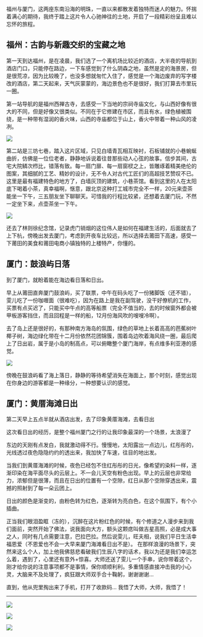 福州与厦门，这两座东南沿海的明珠，一直以来都散发着独特而迷人的魅力。怀揣着满心的期待，我终于踏上这片令人心驰神往的土地，开启了一段精彩纷呈且难以忘怀的旅程。

## 福州：古韵与新趣交织的宝藏之地
第一天到达福州，是在凌晨，我们选了一个离机场比较近的酒店，大半夜的导航到酒店门口，只能停在路边，一下车感觉到了什么阴森之地，虽然是定的海景房，但是很荒凉，因为比较晚了，也没多想就匆忙入住了，感觉是一个海边废弃的写字楼改的酒店，第二天起来，天气灰蒙蒙的，海边景色也不是很好，我们打算去市里玩一圈。

第一站导航的是福州西禅古寺，去感受一下当地的宗祠寺庙文化，与山西好像有很大的不同，但是好像又很类似。不同在于它修建在市区，而且有水，绿色植被围绕，是一种带有湿润的香火味，山西的寺庙都位于山上，香火中带着一种山风的凌冽。

![](../images/22b3188d4a5da1b39b97e5ceae674d37.png)

第二站是三坊七巷，踏入这片区域，只见白墙青瓦相互映衬，石板铺就的小巷蜿蜒曲折，仿佛是一位位老者，静静地诉说着往昔那些动人心弦的故事。信步其间，古宅大院鳞次栉比，错落有致。每一扇门扉、每一扇窗棂之上，皆雕琢着精美绝伦的图案，其细腻的工艺、精妙的设计，无不令人对古代工匠们的高超技艺赞叹不已。这里是最有福建特色的地方了，白墙灰顶的建筑，小巷茶馆。看到这里的人在太阳底下喝着小茶，真幸福啊，惬意，跟北京这种打工城市完全不一样，20元来壶茶能坐一下午，三五朋友坐下聊聊天。可惜我的行程比较紧，还想着去厦门玩，不然一定坐下来，点壶茶坐一下午。

![](../images/f2db4bdcff40919d2077945dae1d4e44.jpeg)

还去了林则徐纪念馆，记录虎门销烟的这位伟人是如何在福建生活的，后面就去了上下杭，傍晚出发去厦门，考虑到开夜车比较远，所以选择去莆田下高速，感受一下莆田的美食和莆田电商小镇独特的上楼特产，你懂的。

## 厦门：鼓浪屿日落

到了厦门，就盼着能在海边看日落和日出。

早上从莆田直奔厦门鼓浪屿，买了联票，中午在码头吃了一份猪脚饭（还不错），雯儿吃了一份咖喱面（很难吃），因为在路上是我在副驾驶，没干好僚机的工作，买票有点买迟了，只能买中午点的高等船票（完全不值当的，去的时候窗外都会被甲板游客挡住，而且回程是一样的船，12月份海风吹的嗖嗖冷啊）。

去了岛上还是很好的，有那种南方海岛的氛围，绿色的草地上长着高高的芭蕉树叶椰子树，海边绿化带在十二月份依然花团锦簇，围着岛边吹着海风绕一圈，最后爬上了日出岩，属于是小岛的制高点，可以俯瞰整个厦门海岸，有点维多利亚港的感觉。

![](../images/23e24b62edc4d3aaec1b4868f7ffd30b.jpeg)

傍晚在鼓浪屿看了海上落日，静静的等待希望消失在海面上，那个时刻，感觉出现在你身边的游客都是一种缘分，一种想要认识的感觉。

## 厦门：黄厝海滩日出

第二天早上五点半就从酒店出发，去了印象黄厝海滩，去看日出

这次看日出的经历，是整个福州厦门之行的让我印象最深的一个场景，太浪漫了

东边的天刚有点发白，我就激动得不行。慢慢地，太阳露出一点边儿，红彤彤的，光线透过夜色隐隐约约的透出来，我加快了车速，往目的地出发。

当我们到黄厝海滩的时候，夜色已经包不住红彤彤的日光，像希望的染料一样，逐渐印染在海平面尽头的云层上。不一会儿天空有粉色出现。早上的云层也非常给力，浓郁但是很薄，而且在日出的位置有一个空隙，红日从那个空隙穿透出来，震撼的照射到了每一朵云团上。

日出的颜色是渐变的，由粉色转为红色，逐渐转为亮白色，在这个氛围下，有个小插曲。

正当我们眼泪盈眶（冻的），沉醉在这片粉红色的时候，有个修道之人漫步来到我们面前，突然开始了佛法，说我面向大方，额头这颗痣叫做吉星高照，必是成大事之人，同时有几点需要注意，巴拉巴拉。然后说雯儿，旺夫相，说我们平日生活幸福恩爱（不恩爱也不会一大早来厦门海滩看日出不是）。 在那样浪漫的场景下，突然来这么个人，加上他我佛慈悲看破我们生辰八字的话术，我以为还是我们幸运怎么着，遇到了，心里还有意外+惊喜。大师还送了雯儿一个手串，说你带着这个，刚才给你说的注意事项都不是事情，保你顺顺利利。多重情感直接冲击我的小心灵，大脑来不及处理了，疯狂跟大师双手合十鞠躬，谢谢谢谢...

直到，他从兜里掏出来了手机，打开了收款码... 我悟了大师，大师，我悟了！

---

![](../images/019ad74fbe2d2c9bb96bcc52338831b8.jpeg)

![](../images/24aaeeaa7a1adacfa494e5b45b23fc1f.jpeg)

![](../images/617841fbe4e415622fc8a2c94ec38230.jpeg)